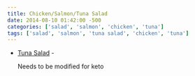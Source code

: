 ```yaml
---
title: Chicken/Salmon/Tuna Salad
date: 2014-08-10 01:42:00 -500
categories: ['salad', 'salmon', 'chicken', 'tuna']
tags: ['salad', 'salmon', 'tuna salad', 'chicken', 'tuna']
---
```


-   [Tuna Salad](http://allrecipes.com/Recipe/Barbies-Tuna-Salad/Detail.aspx) -

    Needs to be modified for keto

